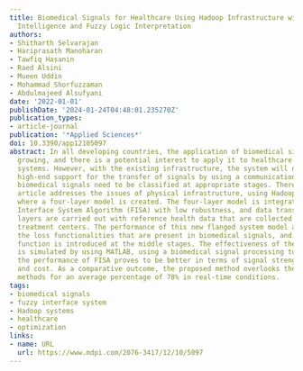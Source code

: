 ```yaml
---
title: Biomedical Signals for Healthcare Using Hadoop Infrastructure with Artificial
  Intelligence and Fuzzy Logic Interpretation
authors:
- Shitharth Selvarajan
- Hariprasath Manoharan
- Tawfiq Hasanin
- Raed Alsini
- Mueen Uddin
- Mohammad Shorfuzzaman
- Abdulmajeed Alsufyani
date: '2022-01-01'
publishDate: '2024-01-24T04:48:01.235270Z'
publication_types:
- article-journal
publication: '*Applied Sciences*'
doi: 10.3390/app12105097
abstract: In all developing countries, the application of biomedical signals has been
  growing, and there is a potential interest to apply it to healthcare management
  systems. However, with the existing infrastructure, the system will not provide
  high-end support for the transfer of signals by using a communication medium, as
  biomedical signals need to be classified at appropriate stages. Therefore, this
  article addresses the issues of physical infrastructure, using Hadoop-based systems
  where a four-layer model is created. The four-layer model is integrated with Fuzzy
  Interface System Algorithm (FISA) with low robustness, and data transfers in these
  layers are carried out with reference health data that are collected at various
  treatment centers. The performance of this new flanged system model aims to minimize
  the loss functionalities that are present in biomedical signals, and an activation
  function is introduced at the middle stages. The effectiveness of the proposed model
  is simulated by using MATLAB, using a biomedical signal processing toolbox, where
  the performance of FISA proves to be better in terms of signal strength, distance,
  and cost. As a comparative outcome, the proposed method overlooks the conventional
  methods for an average percentage of 78% in real-time conditions.
tags:
- biomedical signals
- fuzzy interface system
- Hadoop systems
- healthcare
- optimization
links:
- name: URL
  url: https://www.mdpi.com/2076-3417/12/10/5097
---
```

